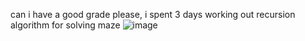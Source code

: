 can i have a good grade please, i spent 3 days working out recursion algorithm for solving maze
![image](https://github.com/kuznimyk/MazeStackProblem/assets/107644692/38c3d8c1-c801-4c60-b292-c813063a5917)
